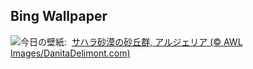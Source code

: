 ## Bing Wallpaper
![](https://www.bing.com/th?id=OHR.SaharaDunes_JA-JP9880519356_UHD.jpg&w=1000)今日の壁紙: &nbsp;[サハラ砂漠の砂丘群, アルジェリア (© AWL Images/DanitaDelimont.com)](https://www.bing.com/th?id=OHR.SaharaDunes_JA-JP9880519356_UHD.jpg)
<br><br/>
